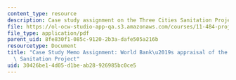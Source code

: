 ```yaml
---
content_type: resource
description: Case study assignment on the Three Cities Sanitation Project in Vietnam.
file: https://ol-ocw-studio-app-qa.s3.amazonaws.com/courses/11-484-project-appraisal-in-developing-countries-spring-2005/30426be14d05d1beab28926985bc0ce5_case_study_memo.pdf
file_type: application/pdf
parent_uid: 8fe830f1-085c-9120-2b3a-dafe505a216b
resourcetype: Document
title: "Case Study Memo Assignment: World Bank\u2019s appraisal of the Three Cities\
  \ Sanitation Project"
uid: 30426be1-4d05-d1be-ab28-926985bc0ce5
---
```

